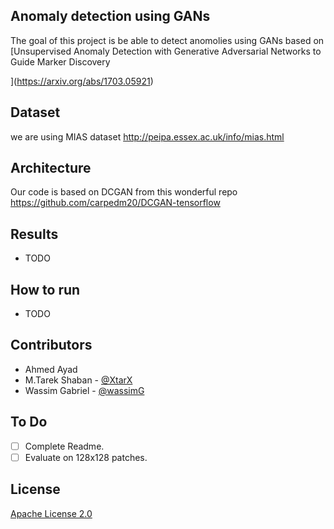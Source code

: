 **Anomaly detection using GANs**
----
The goal of this project is be able to detect anomolies using GANs based on [Unsupervised Anomaly Detection with Generative Adversarial Networks to Guide Marker Discovery

](https://arxiv.org/abs/1703.05921)
## Dataset
 we are using MIAS dataset http://peipa.essex.ac.uk/info/mias.html


## Architecture
Our code is based on DCGAN from this wonderful repo https://github.com/carpedm20/DCGAN-tensorflow
  
## Results
* TODO

## How to run
 * TODO
  
## Contributors

* Ahmed Ayad
* M.Tarek Shaban  -  [@XtarX](github.com/xtarx)
* Wassim Gabriel - [@wassimG](github.com/wassimG)
  
## To Do
- [ ] Complete Readme.
- [ ] Evaluate on 128x128 patches.
## License

[Apache License 2.0](http://www.apache.org/licenses/LICENSE-2.0)
